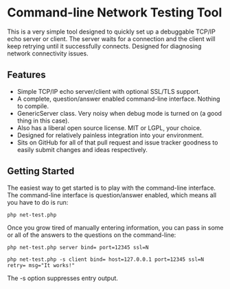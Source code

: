 Command-line Network Testing Tool
=================================

This is a very simple tool designed to quickly set up a debuggable TCP/IP echo server or client.  The server waits for a connection and the client will keep retrying until it successfully connects.  Designed for diagnosing network connectivity issues.

Features
--------

* Simple TCP/IP echo server/client with optional SSL/TLS support.
* A complete, question/answer enabled command-line interface.  Nothing to compile.
* GenericServer class.  Very noisy when debug mode is turned on (a good thing in this case).
* Also has a liberal open source license.  MIT or LGPL, your choice.
* Designed for relatively painless integration into your environment.
* Sits on GitHub for all of that pull request and issue tracker goodness to easily submit changes and ideas respectively.

Getting Started
---------------

The easiest way to get started is to play with the command-line interface.  The command-line interface is question/answer enabled, which means all you have to do is run:

````
php net-test.php
````

Once you grow tired of manually entering information, you can pass in some or all of the answers to the questions on the command-line:

````
php net-test.php server bind= port=12345 ssl=N

php net-test.php -s client bind= host=127.0.0.1 port=12345 ssl=N retry= msg="It works!"
````

The -s option suppresses entry output.
